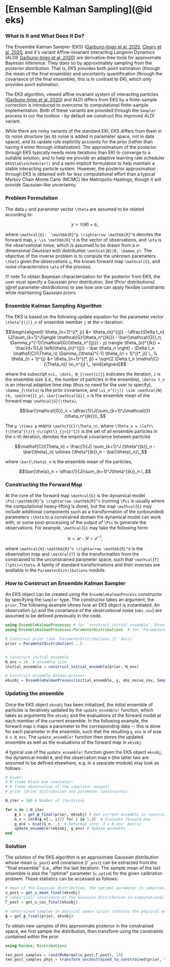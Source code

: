 # [Ensemble Kalman Sampling](@id eks)

### What Is It and What Does It Do?
The Ensemble Kalman Sampler (EKS) ([Garbuno-Inigo et al, 2020](https://doi.org/10.1137/19M1251655), [Cleary et al, 2020](https://doi.org/10.1016/j.jcp.2020.109716), and it's variant Affine-invariant interacting Langevin Dynamics (ALDI) [Garbuno-Inigo et al, 2020](https://doi.org/10.1137/19M1304891)) are derivative-free tools for approximate Bayesian inference. They does so by approximately sampling from the posterior distribution. That is, EKS provides both point estimation (through the mean of the final ensemble) and uncertainty quantification (through the covariance of the final ensemble), this is in contrast to EKI, which only provides point estimation. 

The EKS algorithm, viewed affine invariant system of interacting particles ([Garbuno-Inigo et al, 2020](https://doi.org/10.1137/19M1304891)) and ALDI differs from EKS by a finite-sample correction is introduced to overcome its computational finite-sample implementation. Both of these variants are provided through the `Sampler` process in our the toolbox - by default we construct this improved ALDI variant.

While there are noisy variants of the standard EKI, EKS differs from them in its noise structure (as its noise is added in parameter space, not in  data space), and its update rule explicitly accounts for the prior (rather than having it enter through initialization).  The approximatiom of the posterior through EKS typically needs more iterations than EKI to converge to a suitable solution, and to help we provide an adaptive learning rate scheduler `EKSStableScheduler()` and a semi-implicit formulation to help maintain a stable interacting particle system. However, the posterior approximation through EKS is obtained with far less computational effort than a typical Markov Chain Monte Carlo (MCMC) like Metropolis-Hastings, though it will provide Gaussian-like uncertainty.

### Problem Formulation

The data ``y`` and parameter vector ``\theta`` are assumed to be related according to:
```math
    y = \mathcal{G}(\theta) + \eta \,,
```
where ``\mathcal{G}:  \mathbb{R}^p \rightarrow \mathbb{R}^d`` denotes the forward map, ``y \in \mathbb{R}^d`` is the vector of observations, and ``\eta`` is the observational noise, which is assumed to be drawn from a ``d``-dimensional Gaussian with distribution ``\mathcal{N}(0, \Gamma_y)``. The objective of the inverse problem is to compute the unknown parameters ``\theta`` given the observations ``y``, the known forward map ``\mathcal{G}``, and noise characteristics ``\eta`` of the process.

!!! note
    To obtain Bayesian characterization for the posterior from EKS, the user must specify a Gaussian prior distribution. See [Prior distributions](@ref parameter-distributions) to see how one can apply flexible constraints while maintaining Gaussian priors. 


### Ensemble Kalman Sampling Algorithm


The EKS is based on the following update equation for the parameter vector ``\theta^{(j)}_n`` of ensemble member ``j`` at the ``n``-iteration:

```math
\begin{aligned}
\theta_{n+1}^{(*, j)} &= \theta_{n}^{(j)} - \dfrac{\Delta t_n}{J}\sum_{k=1}^J\langle \mathcal{G}(\theta_n^{(k)}) - \bar{\mathcal{G}}_n, \Gamma_y^{-1}(\mathcal{G}(\theta_n^{(j)}) - y) \rangle \theta_{n}^{(k)} + \frac{d+1}{J} \left(\theta_{n}^{(j)} - \bar \theta_n \right) - \Delta t_n \mathsf{C}(\Theta_n) \Gamma_{\theta}^{-1} \theta_{n + 1}^{(*, j)} \,, \\
\theta_{n + 1}^{j} &= \theta_{n+1}^{(*, j)} + \sqrt{2 \Delta t_n \mathsf{C}(\Theta_n)} \xi_n^{j} \,,
\end{aligned}
```

where the subscript ``n=1, \dots, N_{\text{it}}`` indicates the iteration, ``J`` is the ensemble size (i.e., the number of particles in the ensemble), ``\Delta t_n`` is an internal adaptive time step (thus no need for the user to specify), ``\Gamma_{\theta}`` is the prior covariance, and ``\xi_n^{(j)} \sim \mathcal{N}(0, \mathrm{I}_p)``. ``\bar{\mathcal{G}}_n`` is the ensemble mean of the forward map ``\mathcal{G}(\theta)``,

```math
\bar{\mathcal{G}}_n = \dfrac{1}{J}\sum_{k=1}^J\mathcal{G}(\theta_n^{(k)})\,.
```

The ``p \times p`` matrix ``\mathsf{C}(\Theta_n)``, where ``\Theta_n = \left\{\theta^{(j)}_n\right\}_{j=1}^{J}`` is the set of all ensemble particles in the ``n``-th iteration, denotes the empirical covariance between particles

```math
\mathsf{C}(\Theta_n) = \frac{1}{J} \sum_{k=1}^J (\theta^{(k)}_n - \bar{\theta}_n) \otimes (\theta^{(k)}_n - \bar{\theta}_n)\,,
```
where ``\bar{\theta}_n`` is the ensemble mean of the particles,

```math
\bar{\theta}_n = \dfrac{1}{J}\sum_{k=1}^J\theta^{(k)}_n \,.
```

### Constructing the Forward Map

At the core of the forward map ``\mathcal{G}`` is the dynamical model ``\Psi:\mathbb{R}^p \rightarrow \mathbb{R}^o`` (running ``\Psi`` is usually where the computational heavy-lifting is done), but the map ``\mathcal{G}`` may include additional components such as a transformation of the (unbounded) parameters ``\theta`` to a constrained domain the dynamical model can work with, or some post-processing of the output of ``\Psi`` to generate the observations. For example, ``\mathcal{G}`` may take the following form:

```math
\mathcal{G} = \mathcal{H} \circ \Psi \circ \mathcal{T}^{-1},
```
where ``\mathcal{H}:\mathbb{R}^o \rightarrow \mathbb{R}^d`` is the observation map and ``\mathcal{T}`` is the transformation from the constrained to the unconstrained parameter space, such that ``\mathcal{T}(\phi)=\theta``. A family of standard transformations and their inverses are available in the `ParameterDistributions` module.


### How to Construct an Ensemble Kalman Sampler

An EKS object can be created using the `EnsembleKalmanProcess` constructor by specifying the `Sampler` type. The constructor takes an argument, the `prior`. The following example shows how an EKS object is instantiated. An observation (`y`) and the covariance of the observational noise (`obs_cov`) are assumed to be defined previously in the code.

```julia
using EnsembleKalmanProcesses # for `construct_initial_ensemble`,`EnsembleKalmanProcess`
using EnsembleKalmanProcesses.ParameterDistributions  # for `ParameterDistribution`

# Construct prior (see `ParameterDistributions.jl` docs)
prior = ParameterDistribution(...)


# Construct initial ensemble
N_ens = 20  # ensemble size
initial_ensemble = construct_initial_ensemble(prior, N_ens)

# Construct ensemble Kalman process
eksobj = EnsembleKalmanProcess(initial_ensemble, y, obs_noise_cov, Sampler(prior))
```

### Updating the ensemble

Once the EKS object `eksobj` has been initialized, the initial ensemble of particles is iteratively updated by the `update_ensemble!` function, which takes as arguments the `eksobj` and the evaluations of the forward model at each member of the current ensemble. In the following example, the forward map `G` maps a parameter to the corresponding data -- this is done for each parameter in the ensemble, such that the resulting `g_ens` is of size `d x N_ens`. The `update_ensemble!` function then stores the updated ensemble as well as the evaluations of the forward map in `eksobj`.

A typical use of the `update_ensemble!` function given the EKS object `eksobj`, the dynamical model `Ψ`, and the observation map `H` (the latter two are assumed to be defined elsewhere, e.g. in a separate module)  may look as follows:


```julia
# Given:
# Ψ (some black box simulator)
# H (some observation of the simulator output)
# prior (prior distribution and parameter constraints)

N_iter = 100 # Number of iterations

for n in 1:N_iter
    ϕ_n = get_ϕ_final(prior, eksobj) # Get current ensemble in constrained "ϕ"-space
    G_n = [H(Ψ(ϕ_n[:, i])) for i in 1:J]  # Evaluate forward map
    g_ens = hcat(G_n...)  # Reformat into `d x N_ens` matrix
    update_ensemble!(eksobj, g_ens) # Update ensemble
end
```

### Solution

The solution of the EKS algorithm is an approximate Gaussian distribution whose mean (`u_post`) and covariance (`Γ_post`) can be extracted from the ''final ensemble'' (i.e., after the last iteration). The sample mean of the last ensemble is also the "optimal" parameter (`u_optim`) for the given calibration problem. These statistics can be accessed as follows:

```julia
# mean of the Gaussian distribution, the optimal parameter in computational u-space
u_post = get_u_mean_final(eksobj)
# (empirical) covariance of the Gaussian distribution in computational u-space
Γ_post = get_u_cov_final(eksobj)

# constrained samples in physical space (prior contains the physical encoding)
ϕ = get_ϕ_final(prior, eksobj)
```
To obtain new samples of this approximate posterior in the constrained space, we first sample the distribution, then transform using the constraints contained within the prior 
```julia
using Random, Distributions

ten_post_samples = rand(MvNormal(u_post,Γ_post), 10)
ten_post_samples_phys = transform_unconstrained_to_constrained(prior, ten_post_samples) # the optimal physical parameter value
```
